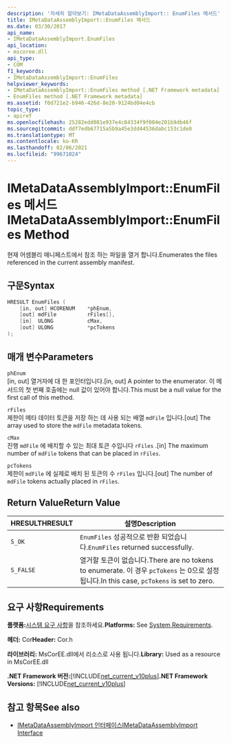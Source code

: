 ```yaml
---
description: '자세히 알아보기: IMetaDataAssemblyImport:: EnumFiles 메서드'
title: IMetaDataAssemblyImport::EnumFiles 메서드
ms.date: 03/30/2017
api_name:
- IMetaDataAssemblyImport.EnumFiles
api_location:
- mscoree.dll
api_type:
- COM
f1_keywords:
- IMetaDataAssemblyImport::EnumFiles
helpviewer_keywords:
- IMetaDataAssemblyImport::EnumFiles method [.NET Framework metadata]
- EnumFiles method [.NET Framework metadata]
ms.assetid: f0d721e2-b946-426d-8e20-9124bd04e4cb
topic_type:
- apiref
ms.openlocfilehash: 25282edd081e937e4c84334f9f004e201b9db46f
ms.sourcegitcommit: ddf7edb67715a5b9a45e3dd44536dabc153c1de0
ms.translationtype: MT
ms.contentlocale: ko-KR
ms.lasthandoff: 02/06/2021
ms.locfileid: "99671024"
---
```

# <a name="imetadataassemblyimportenumfiles-method"></a><span data-ttu-id="b899f-103">IMetaDataAssemblyImport::EnumFiles 메서드</span><span class="sxs-lookup"><span data-stu-id="b899f-103">IMetaDataAssemblyImport::EnumFiles Method</span></span>

<span data-ttu-id="b899f-104">현재 어셈블리 매니페스트에서 참조 하는 파일을 열거 합니다.</span><span class="sxs-lookup"><span data-stu-id="b899f-104">Enumerates the files referenced in the current assembly manifest.</span></span>  
  
## <a name="syntax"></a><span data-ttu-id="b899f-105">구문</span><span class="sxs-lookup"><span data-stu-id="b899f-105">Syntax</span></span>  
  
```cpp  
HRESULT EnumFiles (  
    [in, out] HCORENUM    *phEnum,
    [out] mdFile          rFiles[],
    [in]  ULONG           cMax,
    [out] ULONG           *pcTokens  
);  
```  
  
## <a name="parameters"></a><span data-ttu-id="b899f-106">매개 변수</span><span class="sxs-lookup"><span data-stu-id="b899f-106">Parameters</span></span>  

 `phEnum`  
 <span data-ttu-id="b899f-107">[in, out] 열거자에 대 한 포인터입니다.</span><span class="sxs-lookup"><span data-stu-id="b899f-107">[in, out] A pointer to the enumerator.</span></span> <span data-ttu-id="b899f-108">이 메서드의 첫 번째 호출에는 null 값이 있어야 합니다.</span><span class="sxs-lookup"><span data-stu-id="b899f-108">This must be a null value for the first call of this method.</span></span>  
  
 `rFiles`  
 <span data-ttu-id="b899f-109">제한이 메타 데이터 토큰을 저장 하는 데 사용 되는 배열 `mdFile` 입니다.</span><span class="sxs-lookup"><span data-stu-id="b899f-109">[out] The array used to store the `mdFile` metadata tokens.</span></span>  
  
 `cMax`  
 <span data-ttu-id="b899f-110">진행 `mdFile` 에 배치할 수 있는 최대 토큰 수입니다 `rFiles` .</span><span class="sxs-lookup"><span data-stu-id="b899f-110">[in] The maximum number of `mdFile` tokens that can be placed in `rFiles`.</span></span>  
  
 `pcTokens`  
 <span data-ttu-id="b899f-111">제한이 `mdFile` 에 실제로 배치 된 토큰의 수 `rFiles` 입니다.</span><span class="sxs-lookup"><span data-stu-id="b899f-111">[out] The number of `mdFile` tokens actually placed in `rFiles`.</span></span>  
  
## <a name="return-value"></a><span data-ttu-id="b899f-112">Return Value</span><span class="sxs-lookup"><span data-stu-id="b899f-112">Return Value</span></span>  
  
|<span data-ttu-id="b899f-113">HRESULT</span><span class="sxs-lookup"><span data-stu-id="b899f-113">HRESULT</span></span>|<span data-ttu-id="b899f-114">설명</span><span class="sxs-lookup"><span data-stu-id="b899f-114">Description</span></span>|  
|-------------|-----------------|  
|`S_OK`|<span data-ttu-id="b899f-115">`EnumFiles` 성공적으로 반환 되었습니다.</span><span class="sxs-lookup"><span data-stu-id="b899f-115">`EnumFiles` returned successfully.</span></span>|  
|`S_FALSE`|<span data-ttu-id="b899f-116">열거할 토큰이 없습니다.</span><span class="sxs-lookup"><span data-stu-id="b899f-116">There are no tokens to enumerate.</span></span> <span data-ttu-id="b899f-117">이 경우 `pcTokens` 는 0으로 설정 됩니다.</span><span class="sxs-lookup"><span data-stu-id="b899f-117">In this case, `pcTokens` is set to zero.</span></span>|  
  
## <a name="requirements"></a><span data-ttu-id="b899f-118">요구 사항</span><span class="sxs-lookup"><span data-stu-id="b899f-118">Requirements</span></span>  

 <span data-ttu-id="b899f-119">**플랫폼:**[시스템 요구 사항](../../get-started/system-requirements.md)을 참조하세요.</span><span class="sxs-lookup"><span data-stu-id="b899f-119">**Platforms:** See [System Requirements](../../get-started/system-requirements.md).</span></span>  
  
 <span data-ttu-id="b899f-120">**헤더:** Cor</span><span class="sxs-lookup"><span data-stu-id="b899f-120">**Header:** Cor.h</span></span>  
  
 <span data-ttu-id="b899f-121">**라이브러리:** MsCorEE.dll에서 리소스로 사용 됩니다.</span><span class="sxs-lookup"><span data-stu-id="b899f-121">**Library:** Used as a resource in MsCorEE.dll</span></span>  
  
 <span data-ttu-id="b899f-122">**.NET Framework 버전:**[!INCLUDE[net_current_v10plus](../../../../includes/net-current-v10plus-md.md)]</span><span class="sxs-lookup"><span data-stu-id="b899f-122">**.NET Framework Versions:** [!INCLUDE[net_current_v10plus](../../../../includes/net-current-v10plus-md.md)]</span></span>  
  
## <a name="see-also"></a><span data-ttu-id="b899f-123">참고 항목</span><span class="sxs-lookup"><span data-stu-id="b899f-123">See also</span></span>

- [<span data-ttu-id="b899f-124">IMetaDataAssemblyImport 인터페이스</span><span class="sxs-lookup"><span data-stu-id="b899f-124">IMetaDataAssemblyImport Interface</span></span>](imetadataassemblyimport-interface.md)
